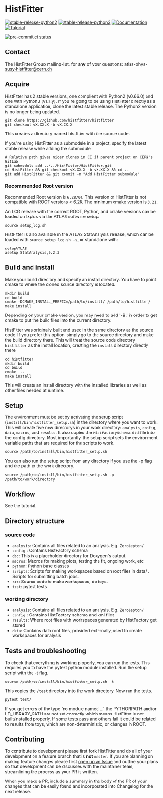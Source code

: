 # HistFitter 

[![stable-release-python2](https://img.shields.io/badge/StablePython2-v0.66.0-green)](https://gitlab.cern.ch/HistFitter/HistFitter/-/releases/v0.66.0)
[![stable-release-python3](https://img.shields.io/badge/StablePython3-v1.2.0-green)](https://gitlab.cern.ch/HistFitter/HistFitter/-/tree/v1.2.0)
[![Documentation](https://img.shields.io/badge/Documentation-blue)](https://twiki.cern.ch/twiki/bin/viewauth/AtlasProtected/SusyFitter)
[![Tutorial](https://img.shields.io/badge/Tutorial-orange)](https://twiki.cern.ch/twiki/bin/viewauth/AtlasProtected/HistFitterTutorial)

[![pre-commit.ci status](https://results.pre-commit.ci/badge/github/histfitter/histfitter/master.svg)](https://results.pre-commit.ci/latest/github/histfitter/histfitter/master)

## Contact

The HistFitter Group mailing-list, for **any** of your questions: <atlas-phys-susy-histfitter@cern.ch>

## Acquire
HistFitter has 2 stable versions, one complient with Python2 (v0.66.0) and one with Python3 (v1.x.y).
If you're going to be using HistFitter directly as a standalone application, clone the latest stable release. The Python2 version is no longer being updated.

```
git clone https://github.com/histfitter/histfitter
git checkout vX.XX.X -b vX.XX.X
```
This creates a directory named histfitter with the source code.

If you're using HistFitter as a submodule in a project, specify the latest stable release while adding the submodule

```
# Relative path gives nicer clones in CI if parent project on CERN's GitLab
git submodule add ../../HistFitter/HistFitter.git
cd HistFitter && git checkout vX.XX.X -b vX.XX.X && cd ..
git add HistFitter && git commit -m "Add HistFitter submodule"
```


### Recommended Root version

Recommended Root version is `6.28/00`. This version of HistFitter is not compatible with ROOT versions < 6.28.  The minimum cmake version is `3.21`.

An LCG release with the correct ROOT, Python, and cmake versions can be loaded on lxplus via the ATLAS software setup:

```
source setup_lcg.sh
```

HistFitter is also available in the ATLAS StatAnalysis release, which can be loaded with `source setup_lcg.sh -s`, or standalone with:

```
setupATLAS
asetup StatAnalysis,0.2.3
```


## Build and install

Make your build directory and specify an install directory. You have to point cmake to where the cloned source directory is located.
```
mkdir build
cd build
cmake -DCMAKE_INSTALL_PREFIX=/path/to/install/ /path/to/histfitter/
make install
```
Depending on your cmake version, you may need to add '-B.' in order to get cmake to put the build files into the current directory.

HistFitter was originally built and used in the same directory as the source code. If you prefer this option, simply go to the source directory and make the build directory there. This will treat the source code directory `histfitter` as the install location, creating the `install` directory directly there.
```
cd histfitter
mkdir build
cd build
cmake  ..
make install
```
This will create an install directory with the installed libraries as well as other files needed at runtime.


## Setup

The environment must be set by activating the setup script (`install/bin/histfitter_setup.sh`) in the directory where you want to work. This will create five new directorys in your work directory: `analysis`, `config`, `data`, `macros`, and `results`. It also copies the `HistFactorySchema.dtd` file into the config directory. Most importantly, the setup script sets the environment variable paths that are required for the scripts to work.

```
source /path/to/install/bin/histfitter_setup.sh
```
You can also run the setup script from any directory if you use the -p flag and the path to the work directory.

```
source /path/to/install/bin/histfitter_setup.sh -p /path/to/work/directory
```

## Workflow

See the tutorial.

## Directory structure
### source code

- `analysis`: Contains all files related to an analysis. E.g. `ZeroLepton/`
- `config` : Contains HistFactory schema
- `doc`: This is a placeholder directory for Doxygen's output.
- `macros`: Macros for making plots, testing the fit, ongoing work, etc
- `python`: Python base classes
- `scripts`: Scripts for making workspaces based on root files in data/ . Scripts for submitting batch jobs.
- `src`: Source code to make workspaces, do toys.
- `test`: pytest tests

### working directory

- `analysis`: Contains all files related to an analysis. E.g. `ZeroLepton/`
- `config` : Contains HistFactory schema and xml files
- `results`: Where root files with workspaces generated by HistFactory get stored
- `data`: Contains data root files, provided externally, used to create workspaces for analysis


## Tests and troubleshooting
To check that everything is working properly, you can run the tests. This requires you to have the pytest python module installed. Run the setup script with the -t flag.
```
source /path/to/install/bin/histfitter_setup.sh -t
```
This copies the `/test` directory into the work directory. Now run the tests.
```
pytest test/
```
If you get errors of the type 'no module named ...' the PYTHONPATH and/or LD_LIBRARY_PATH are not set correctly which means HistFitter is not built/installed properly. If some tests pass and others fail it could be related to results from toys, which are non-deterministic, or changes in ROOT. 

## Contributing

To contribute to development please first fork HistFitter and do all of your development on a feature branch that is **not** `master`.
If you are planning on making feature changes please first [open up an Issue](https://github.com/histfitter/histfitter/issues) and outline your plans so that development can be discusses with the maintainer team, streamlining the process as your PR is written.

When you make a PR, include a summary in the body of the PR of your changes that can be easily found and incorporated into Changelog for the next release.
